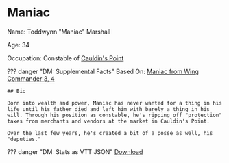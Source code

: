 # Maniac

Name: Toddwynn "Maniac" Marshall

Age: 34

Occupation: Constable of [Cauldin's Point](../places/cauldins-point.md)

??? danger "DM: Supplemental Facts"
    Based On: [Maniac from Wing Commander 3, 4](https://wingcommander.fandom.com/wiki/Todd_Marshall)

    ## Bio

    Born into wealth and power, Maniac has never wanted for a thing in his life until his father died and left him with barely a thing in his will. Through his position as constable, he's ripping off "protection" taxes from merchants and vendors at the market in Cauldin's Point.

    Over the last few years, he's created a bit of a posse as well, his "deputies."

??? danger "DM: Stats as VTT JSON"
    [Download](/assets/json/maniac.json)